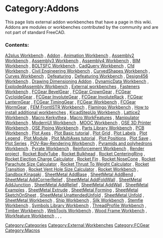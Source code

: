 # Category:Addons


 This page lists external addon workbenches that have a page in this wiki. Addons are modules or workbenches contributed by the community and are not part of standard FreeCAD.



### Contents:

[A2plus Workbench](A2plus_Workbench.md) , [Addon](Addon.md) , [Animation Workbench](Animation_Workbench.md) , [Assembly2 Workbench](Assembly2_Workbench.md) , [Assembly3 Workbench](Assembly3_Workbench.md) , [Assembly4 Workbench](Assembly4_Workbench.md) , [BIM Workbench](BIM_Workbench.md) , [BOLTSFC Workbench](BOLTSFC_Workbench.md) , [CadQuery Workbench](CadQuery_Workbench.md) , [Cfd Workbench](Cfd_Workbench.md) , [Civil Engineering Workbench](Civil_Engineering_Workbench.md) , [CurvedShapes Workbench](CurvedShapes_Workbench.md) , [Curves Workbench](Curves_Workbench.md) , [Defeaturing](Defeaturing.md) , [Defeaturing Workbench](Defeaturing_Workbench.md) , [Design456 Workbench](Design456_Workbench.md) , [Drawing Dimensioning Addon](Drawing_Dimensioning_Addon.md) , [DynamicData Workbench](DynamicData_Workbench.md) , [ExplodedAssembly Workbench](ExplodedAssembly_Workbench.md) , [External workbenches](External_workbenches.md) , [Fasteners Workbench](Fasteners_Workbench.md) , [FCGear BevelGear](FCGear_BevelGear.md) , [FCGear CrownGear](FCGear_CrownGear.md) , [FCGear CycloideGear](FCGear_CycloideGear.md) , [FCGear InvoluteGear](FCGear_InvoluteGear.md) , [FCGear InvoluteRack](FCGear_InvoluteRack.md) , [FCGear LanternGear](FCGear_LanternGear.md) , [FCGear TimingGear](FCGear_TimingGear.md) , [FCGear Workbench](FCGear_Workbench.md) , [FCGear WormGear](FCGear_WormGear.md) , [FEM FrontISTR Workbench](FEM_FrontISTR_Workbench.md) , [Flamingo Workbench](Flamingo_Workbench.md) , [How to install additional workbenches](How_to_install_additional_workbenches.md) , [KicadStepUp Workbench](KicadStepUp_Workbench.md) , [Lattice2 Workbench](Lattice2_Workbench.md) , [Macro Kerkythea](Macro_Kerkythea.md) , [Macro WorkFeatures](Macro_WorkFeatures.md) , [Manipulator Workbench](Manipulator_Workbench.md) , [ModernUI Workbench](ModernUI_Workbench.md) , [MOOC Workbench](MOOC_Workbench.md) , [OSE 3D Printer Workbench](OSE_3D_Printer_Workbench.md) , [OSE Piping Workbench](OSE_Piping_Workbench.md) , [Parts Library Workbench](Parts_Library_Workbench.md) , [PCB Workbench](PCB_Workbench.md) , [Plot Axes](Plot_Axes.md) , [Plot Basic tutorial](Plot_Basic_tutorial.md) , [Plot Grid](Plot_Grid.md) , [Plot Labels](Plot_Labels.md) , [Plot Legend](Plot_Legend.md) , [Plot Module](Plot_Module.md) , [Plot MultiAxes tutorial](Plot_MultiAxes_tutorial.md) , [Plot Positions](Plot_Positions.md) , [Plot Save](Plot_Save.md) , [Plot Series](Plot_Series.md) , [POV-Ray-Rendering Workbench](POV-Ray-Rendering_Workbench.md) , [Pyramids and polyhedrons Workbench](Pyramids_and_polyhedrons_Workbench.md) , [Pyrate Workbench](Pyrate_Workbench.md) , [Reinforcement Workbench](Reinforcement_Workbench.md) , [Render project](Render_project.md) , [Rocket BodyTube](Rocket_BodyTube.md) , [Rocket Bulkhead](Rocket_Bulkhead.md) , [Rocket CenteringRing](Rocket_CenteringRing.md) , [Rocket Ejection Charge Calculator](Rocket_Ejection_Charge_Calculator.md) , [Rocket Fin](Rocket_Fin.md) , [Rocket NoseCone](Rocket_NoseCone.md) , [Rocket Parachute Size Calculator](Rocket_Parachute_Size_Calculator.md) , [Rocket Thrust To Weight Calculator](Rocket_Thrust_To_Weight_Calculator.md) , [Rocket Transition](Rocket_Transition.md) , [Rocket Vent Hole Size Calculator](Rocket_Vent_Hole_Size_Calculator.md) , [Rocket Workbench](Rocket_Workbench.md) , [Sandbox:Kinagaki](Sandbox:Kinagaki.md) , [SheetMetal AddBase](SheetMetal_AddBase.md) , [SheetMetal AddBend](SheetMetal_AddBend.md) , [SheetMetal AddCornerRelief](SheetMetal_AddCornerRelief.md) , [SheetMetal AddFoldWall](SheetMetal_AddFoldWall.md) , [SheetMetal AddJunction](SheetMetal_AddJunction.md) , [SheetMetal AddRelief](SheetMetal_AddRelief.md) , [SheetMetal AddWall](SheetMetal_AddWall.md) , [SheetMetal Examples](SheetMetal_Examples.md) , [SheetMetal Extrude](SheetMetal_Extrude.md) , [SheetMetal Forming](SheetMetal_Forming.md) , [SheetMetal SketchOnSheet](SheetMetal_SketchOnSheet.md) , [SheetMetal UnattendedUnfold](SheetMetal_UnattendedUnfold.md) , [SheetMetal Unfold](SheetMetal_Unfold.md) , [SheetMetal Workbench](SheetMetal_Workbench.md) , [Ship Workbench](Ship_Workbench.md) , [Silk Workbench](Silk_Workbench.md) , [Stemfie Workbench](Stemfie_Workbench.md) , [Symbols Library Workbench](Symbols_Library_Workbench.md) , [ThreadProfile Workbench](ThreadProfile_Workbench.md) , [Timber Workbench](Timber_Workbench.md) , [WebTools Workbench](WebTools_Workbench.md) , [Wood Frame Workbench](Wood_Frame_Workbench.md) , [Workfeature Workbench](Workfeature_Workbench.md) , , ,

[Category:Categories](Category:Categories.md) [Category:External Workbenches](Category:External_Workbenches.md) [Category:FCGear](Category:FCGear.md) [Category:Macros](Category:Macros.md)
